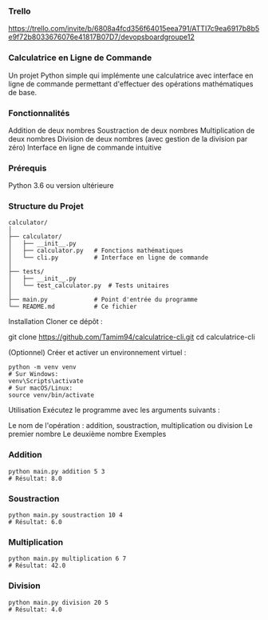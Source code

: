 ### Trello
https://trello.com/invite/b/6808a4fcd356f64015eea791/ATTI7c9ea6917b8b5e9f72b8033676076e41817B07D7/devopsboardgroupe12

### Calculatrice en Ligne de Commande
Un projet Python simple qui implémente une calculatrice avec interface en ligne de commande permettant d'effectuer des opérations mathématiques de base.

### Fonctionnalités
Addition de deux nombres
Soustraction de deux nombres
Multiplication de deux nombres
Division de deux nombres (avec gestion de la division par zéro)
Interface en ligne de commande intuitive
### Prérequis
Python 3.6 ou version ultérieure
### Structure du Projet
```plaintext
calculator/
│
├── calculator/
│   ├── __init__.py
│   ├── calculator.py   # Fonctions mathématiques
│   └── cli.py          # Interface en ligne de commande
│
├── tests/
│   ├── __init__.py
│   └── test_calculator.py  # Tests unitaires
│
├── main.py             # Point d'entrée du programme
└── README.md           # Ce fichier
```
Installation
Cloner ce dépôt :

git clone https://github.com/Tamim94/calculatrice-cli.git
cd calculatrice-cli

(Optionnel) Créer et activer un environnement virtuel :
```plaintext
python -m venv venv
# Sur Windows:
venv\Scripts\activate
# Sur macOS/Linux:
source venv/bin/activate
```
Utilisation
Exécutez le programme avec les arguments suivants :

Le nom de l'opération : addition, soustraction, multiplication ou division
Le premier nombre
Le deuxième nombre
Exemples
### Addition
```plaintext
python main.py addition 5 3
# Résultat: 8.0
```
### Soustraction
```plaintext
python main.py soustraction 10 4
# Résultat: 6.0
```
### Multiplication
```plaintext
python main.py multiplication 6 7
# Résultat: 42.0
```

### Division
```plaintext
python main.py division 20 5
# Résultat: 4.0
```
